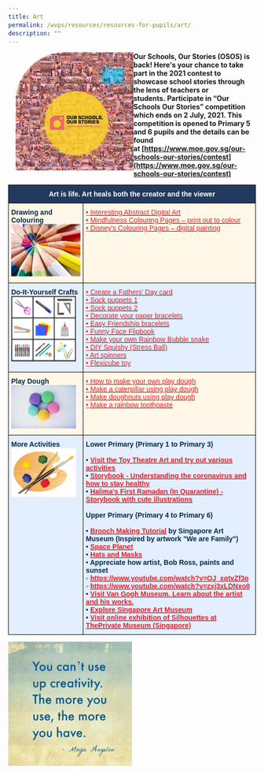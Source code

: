 ```yaml
---
title: Art
permalink: /wvps/resources/resources-for-pupils/art/
description: ""
---
```

<img src="/images/OSOS%202021%20Photo%20and%20Video%20Contest.jpeg" style="width:240px;height:240px;margin-left:15px;" align = "left">

**Our Schools, Our Stories (OSOS) is back! Here's your chance to take part in the 2021 contest to showcase school stories through the lens of teachers or students. Participate in “Our Schools Our Stories” competition which ends on 2 July, 2021. This competition is opened to Primary 5 and 6 pupils and the details can be found at [https://www.moe.gov.sg/our-schools-our-stories/contest](https://www.moe.gov.sg/our-schools-our-stories/contest)**

<style type="text/css">
.tg  {border-collapse:collapse;border-spacing:0;}
.tg td{border-color:black;border-style:solid;border-width:1px;font-family:Arial, sans-serif;font-size:14px;
  overflow:hidden;padding:10px 5px;word-break:normal;}
.tg th{border-color:black;border-style:solid;border-width:1px;font-family:Arial, sans-serif;font-size:14px;
  font-weight:normal;overflow:hidden;padding:10px 5px;word-break:normal;}
.tg .tg-91ac{background-color:#E3EEFF;color:#042847;font-weight:bold;text-align:left;vertical-align:top}
.tg .tg-2vm6{background-color:#FFF8E8;color:#EC1F26;text-align:left;text-decoration:underline;vertical-align:top}
.tg .tg-gcor{background-color:#223A5E;color:#FFF;font-weight:bold;text-align:center;vertical-align:top}
.tg .tg-t72d{background-color:#E3EEFF;color:#EC1F26;text-align:left;text-decoration:underline;vertical-align:top}
.tg .tg-ha5v{background-color:#FFF8E8;color:#042847;font-weight:bold;text-align:left;vertical-align:top}
</style>
<table class="tg">
<thead>
  <tr>
    <th class="tg-gcor" colspan="2">Art is life. Art heals both the creator and the viewer</th>
  </tr>
</thead>
<tbody>
  <tr>
    <td class="tg-ha5v">Drawing and Colouring<br><img src="/images/Drawing%20and%20Colouring.jpeg" alt="Drawing and Colouring.jpg"></td>
    <td class="tg-2vm6"><span style="font-weight:400;font-style:normal">•</span> <a href="http://bomomo.com/" target="_blank" rel="noopener noreferrer"><span style="color:#EC1F26">Interesting Abstract Digital Art</span></a><br><span style="font-weight:400;font-style:normal">•</span> <a href="https://www.bestcoloringpagesforkids.com/mindfulness-coloring-pages.html" target="_blank" rel="noopener noreferrer"><span style="color:#EC1F26">Mindfulness Colouring Pages – print out to colour</span></a><br><span style="font-weight:400;font-style:normal">•</span> <a href="https://lol.disney.com/games/coloring-pages" target="_blank" rel="noopener noreferrer"><span style="color:#EC1F26">Disney’s Colouring Pages – digital painting</span></a></td>
  </tr>
  <tr>
    <td class="tg-91ac">Do-It-Yourself Crafts<br><img src="/images/Do-It-Yourself%20Crafts.png" alt="Do-It-Yourself Crafts.png" width="132" height="133"></td>
    <td class="tg-t72d"><span style="font-weight:400;font-style:normal">•</span> <a href="https://www.thebestideasforkids.com/fathers-day-handprint-craft/" target="_blank" rel="noopener noreferrer"><span style="color:#EC1F26">Create a Fathers' Day card</span></a><br><span style="font-weight:400;font-style:normal">•</span> <a href="https://www.youtube.com/watch?v=Li8c_fB1tUM" target="_blank" rel="noopener noreferrer"><span style="color:#EC1F26">Sock puppets 1</span></a><br><span style="font-weight:400;font-style:normal">•</span> <a href="https://www.youtube.com/watch?v=e-mfUBQE3_s" target="_blank" rel="noopener noreferrer"><span style="color:#EC1F26">Sock puppets 2</span></a><br><span style="font-weight:400;font-style:normal">•</span> <a href="https://picklebums.com/make-folded-paper-bracelets/" target="_blank" rel="noopener noreferrer"><span style="color:#EC1F26">Decorate your paper bracelets</span></a><br><span style="font-weight:400;font-style:normal">•</span> <a href="https://www.thesprucecrafts.com/easy-friendship-bracelets-4846523" target="_blank" rel="noopener noreferrer"><span style="color:#EC1F26">Easy Friendship bracelets</span></a><br><span style="font-weight:400;font-style:normal">•</span> <a href="https://iheartcraftythings.com/diy-funny-face-flip-book.html" target="_blank" rel="noopener noreferrer"><span style="color:#EC1F26">Funny Face Flipbook</span></a><br><span style="font-weight:400;font-style:normal">•</span> <a href="http://www.housingaforest.com/rainbow-bubble-snakes/" target="_blank" rel="noopener noreferrer"><span style="color:#EC1F26">Make your own Rainbow Bubble snake</span></a><br><span style="font-weight:400;font-style:normal">•</span> <a href="https://www.youtube.com/watch?v=gHOp22_Sjqg" target="_blank" rel="noopener noreferrer"><span style="color:#EC1F26">DIY Squishy (Stress Ball)</span></a><br><span style="font-weight:400;font-style:normal">•</span> <a href="https://babbledabbledo.com/diy-spin-art-art-spinners-from-steam-play-learn/" target="_blank" rel="noopener noreferrer"><span style="color:#EC1F26">Art spinners</span></a><br><span style="font-weight:400;font-style:normal">•</span> <a href="https://babbledabbledo.com/simple-diy-toy-flexicube-blocks/" target="_blank" rel="noopener noreferrer"><span style="color:#EC1F26">Flexicube toy</span></a></td>
  </tr>
  <tr>
    <td class="tg-ha5v">Play Dough<br><img src="/images/Play%20Dough.jpeg" alt="Play Dough.jpg" width="132" height="88"></td>
    <td class="tg-2vm6"><span style="font-weight:400;font-style:normal">•</span> <a href="https://www.youtube.com/watch?v=jv73CEzY1jg" target="_blank" rel="noopener noreferrer"><span style="color:#EC1F26">How to make your own play dough</span></a><br><span style="font-weight:400;font-style:normal">•</span> <a href="https://www.youtube.com/watch?v=lJw8c-Hh7v4" target="_blank" rel="noopener noreferrer"><span style="color:#EC1F26">Make a caterpillar using play dough</span></a><br><span style="font-weight:400;font-style:normal">•</span> <a href="https://www.youtube.com/watch?v=gi9UViU6Wuk" target="_blank" rel="noopener noreferrer"><span style="color:#EC1F26">Make doughnuts using play dough</span></a><br><span style="font-weight:400;font-style:normal">•</span> <a href="https://www.youtube.com/watch?v=eDFfMnPtYGI" target="_blank" rel="noopener noreferrer"><span style="color:#EC1F26">Make a rainbow toothpaste</span></a> </td>
  </tr>
  <tr>
    <td class="tg-91ac">More Activities<br><img src="/images/More%20Activities.png" alt="More Activities.png" width="132" height="99"></td>
    <td class="tg-91ac">Lower Primary (Primary 1 to Primary 3)<br><br><span style="font-weight:400;font-style:normal">•</span> <a href="http://toytheater.com/category/art/" target="_blank" rel="noopener noreferrer"><span style="color:#EC1F26">Visit the Toy Theatre Art and try out various activities</span></a><br><span style="font-weight:400;font-style:normal">•</span> <a href="https://drive.google.com/file/d/1s1XIfgTX8qcqRYYC04cFoEmZZgTRB9UR/view?usp=sharing" target="_blank" rel="noopener noreferrer"><span style="color:#EC1F26">Storybook - Understanding the coronavirus and how to stay healthy</span></a><br><span style="font-weight:400;font-style:normal">•</span> <a href="https://drive.google.com/file/d/1TqMhtGU4wkcBhV45WGN6UPCyrrBCQhWX/view?usp=sharing" target="_blank" rel="noopener noreferrer"><span style="color:#EC1F26">Halima's First Ramadan (In Quarantine) - Storybook with cute illustrations</span></a><br><br>Upper Primary (Primary 4 to Primary 6)<br><br><span style="font-weight:400;font-style:normal">•</span> <a href="https://www.facebook.com/singaporeartmuseum/videos/248291479557110/" target="_blank" rel="noopener noreferrer"><span style="color:#EC1F26">Brooch Making Tutorial</span></a> <span style="font-weight:bold">by Singapore Art Museum (Inspired by artwork "We are Family")</span><br><span style="font-weight:400;font-style:normal">•</span> <a href="https://www.youtube.com/watch?v=fjj5zLH0C8UitI" target="_blank" rel="noopener noreferrer"><span style="color:#EC1F26">Space Planet</span></a><br><span style="font-weight:400;font-style:normal">•</span> <a href="https://www.youtube.com/watch?v=ifQBQisZXDA" target="_blank" rel="noopener noreferrer"><span style="color:#EC1F26">Hats and Masks</span></a><br><span style="font-weight:400;font-style:normal">•</span> Appreciate how artist, Bob Ross, paints and sunset  <br><span style="font-style:normal">◦</span> <a href="https://www.youtube.com/watch?v=OJ_xqtvZf3o" target="_blank" rel="noopener noreferrer"><span style="color:#EC1F26">https://www.youtube.com/watch?v=OJ_xqtvZf3o</span></a><br><span style="font-style:normal">◦</span> <a href="https://www.youtube.com/watch?v=zxj3xLDNxo0" target="_blank" rel="noopener noreferrer"><span style="color:#EC1F26">https://www.youtube.com/watch?v=zxj3xLDNxo0</span></a><br><span style="font-weight:400;font-style:normal">•</span> <a href="https://artsandculture.google.com/partner/van-gogh-museum?hl=en" target="_blank" rel="noopener noreferrer"><span style="color:#EC1F26">Visit Van Gogh Museum. Learn about the artist and his works.</span></a><br><span style="font-weight:400;font-style:normal">•</span> <a href="https://artsandculture.google.com/partner/singapore-art-museum" target="_blank" rel="noopener noreferrer"><span style="color:#EC1F26">Explore Singapore Art Museum</span></a><br><span style="font-weight:400;font-style:normal">•</span> <a href="https://theprivatemuseum.wixsite.com/silhouettes" target="_blank" rel="noopener noreferrer"><span style="color:#EC1F26">Visit online exhibition of Silhouettes at ThePrivate Museum (Singapore)</span></a></td>
  </tr>
</tbody>
</table>

<style>  
img {  
  display: block;  
  margin-left: auto;  
  margin-right: auto;  
}  
</style>  
<body><img src="/images/Art%20Quote.png" alt="Art Quote" style="width:50%;">  
  
</body>  
<br>